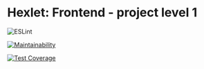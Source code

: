 # Hexlet: Frontend - project level 1
![ESLint](https://github.com/lemantik/frontend-project-lvl1/workflows/ESLint/badge.svg)

[![Maintainability](https://api.codeclimate.com/v1/badges/1e5e3f8ff7f1b0cbbddb/maintainability)](https://codeclimate.com/github/lemantik/frontend-project-lvl1/maintainability)

[![Test Coverage](https://api.codeclimate.com/v1/badges/1e5e3f8ff7f1b0cbbddb/test_coverage)](https://codeclimate.com/github/lemantik/frontend-project-lvl1/test_coverage)